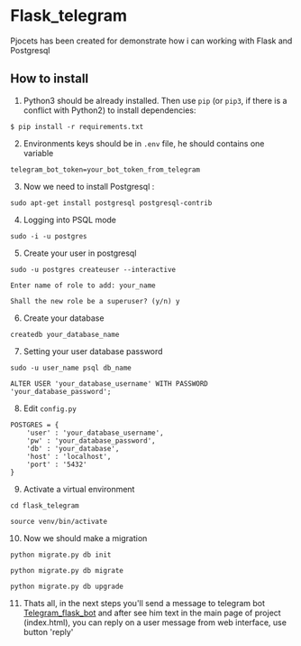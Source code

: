 # Flask_telegram

Pjocets has been created for demonstrate how i can working with Flask and Postgresql

## How to install

1. Python3 should be already installed. Then use ```pip``` (or ```pip3```, if there is a conflict with Python2) to install dependencies:

```$ pip install -r requirements.txt```

2. Environments keys should be in ```.env``` file, he should contains one variable

```telegram_bot_token=your_bot_token_from_telegram```

3. Now we need to install Postgresql :

```sudo apt-get install postgresql postgresql-contrib```

4. Logging into PSQL mode

```sudo -i -u postgres```

5. Create your user in postgresql 

```sudo -u postgres createuser --interactive```

```Enter name of role to add: your_name```

```Shall the new role be a superuser? (y/n) y```

6. Create your database

```createdb your_database_name```

7. Setting your user database password

```sudo -u user_name psql db_name```

```ALTER USER 'your_database_username' WITH PASSWORD 'your_database_password';```


8. Edit ```config.py``` 

```
POSTGRES = {
    'user' : 'your_database_username',
    'pw' : 'your_database_password',
    'db' : 'your_database',
    'host' : 'localhost',
    'port' : '5432'
}
```

9. Activate a virtual environment

```cd flask_telegram```

```source venv/bin/activate```

10. Now we should make a migration

```python migrate.py db init```

```python migrate.py db migrate```

```python migrate.py db upgrade```

11. Thats all, in the next steps you'll send a message to telegram bot [Telegram_flask_bot](http://t.me/flask_telegram_bot) and after see him text in the main page of project (index.html), you can reply on a user message from web interface, use button 'reply'

